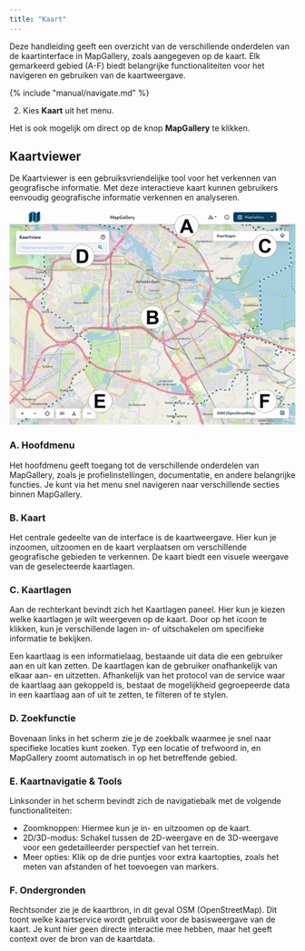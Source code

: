 ```yaml
---
title: "Kaart"
---
```


Deze handleiding geeft een overzicht van de verschillende onderdelen van de kaartinterface in MapGallery, zoals
aangegeven op de kaart. Elk gemarkeerd gebied (A-F) biedt belangrijke functionaliteiten voor het navigeren en gebruiken
van de kaartweergave.

{% include "manual/navigate.md" %}

2. Kies **Kaart** uit het menu.

Het is ook mogelijk om direct op de knop **MapGallery** te klikken.

## Kaartviewer

De Kaartviewer is een gebruiksvriendelijke tool voor het verkennen van geografische informatie. Met deze interactieve
kaart kunnen gebruikers eenvoudig geografische informatie verkennen en analyseren.

![](map.png)

### A. Hoofdmenu

Het hoofdmenu geeft toegang tot de verschillende onderdelen van MapGallery, zoals je profielinstellingen, documentatie,
en andere belangrijke functies. Je kunt via het menu snel navigeren naar verschillende secties binnen MapGallery.

### B. Kaart

Het centrale gedeelte van de interface is de kaartweergave. Hier kun je inzoomen, uitzoomen en de kaart verplaatsen om
verschillende geografische gebieden te verkennen. De kaart biedt een visuele weergave van de geselecteerde kaartlagen.

### C. Kaartlagen

Aan de rechterkant bevindt zich het Kaartlagen paneel. Hier kun je kiezen welke kaartlagen je wilt weergeven op de
kaart.
Door op het icoon te klikken, kun je verschillende lagen in- of uitschakelen om specifieke informatie te bekijken.

Een kaartlaag is een informatielaag, bestaande uit data die een gebruiker aan en uit kan zetten. De kaartlagen kan de
gebruiker onafhankelijk van elkaar aan- en uitzetten. Afhankelijk van het protocol van de service waar de kaartlaag aan
gekoppeld is, bestaat de mogelijkheid gegroepeerde data in een kaartlaag aan of uit te zetten, te filteren of te stylen.

### D. Zoekfunctie

Bovenaan links in het scherm zie je de zoekbalk waarmee je snel naar specifieke locaties kunt zoeken. Typ een locatie of
trefwoord in, en MapGallery zoomt automatisch in op het betreffende gebied.

### E. Kaartnavigatie & Tools

Linksonder in het scherm bevindt zich de navigatiebalk met de volgende functionaliteiten:

* Zoomknoppen: Hiermee kun je in- en uitzoomen op de kaart.
* 2D/3D-modus: Schakel tussen de 2D-weergave en de 3D-weergave voor een gedetailleerder perspectief van het terrein.
* Meer opties: Klik op de drie puntjes voor extra kaartopties, zoals het meten van afstanden of het toevoegen van
  markers.

### F. Ondergronden

Rechtsonder zie je de kaartbron, in dit geval OSM (OpenStreetMap). Dit toont welke kaartservice wordt gebruikt voor de
basisweergave van de kaart. Je kunt hier geen directe interactie mee hebben, maar het geeft context over de bron van de
kaartdata.

